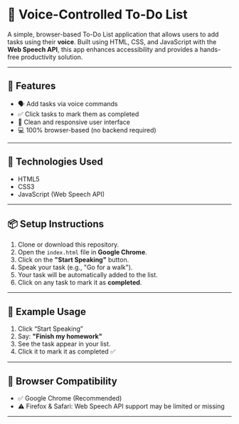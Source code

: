 # 🎤 Voice-Controlled To-Do List

A simple, browser-based To-Do List application that allows users to add tasks using their **voice**. Built using HTML, CSS, and JavaScript with the **Web Speech API**, this app enhances accessibility and provides a hands-free productivity solution.

---

## 🚀 Features

- 🗣️ Add tasks via voice commands
- ✅ Click tasks to mark them as completed
- 🧼 Clean and responsive user interface
- 💻 100% browser-based (no backend required)

---

## 🧠 Technologies Used

- HTML5
- CSS3
- JavaScript (Web Speech API)

---

## 📦 Setup Instructions

1. Clone or download this repository.
2. Open the `index.html` file in **Google Chrome**.
3. Click on the **"Start Speaking"** button.
4. Speak your task (e.g., "Go for a walk").
5. Your task will be automatically added to the list.
6. Click on any task to mark it as **completed**.

---

## 📝 Example Usage

1. Click “Start Speaking”
2. Say: **"Finish my homework"**
3. See the task appear in your list.
4. Click it to mark it as completed ✅

---

## 📌 Browser Compatibility

- ✅ Google Chrome (Recommended)
- ⚠️ Firefox & Safari: Web Speech API support may be limited or missing

---

